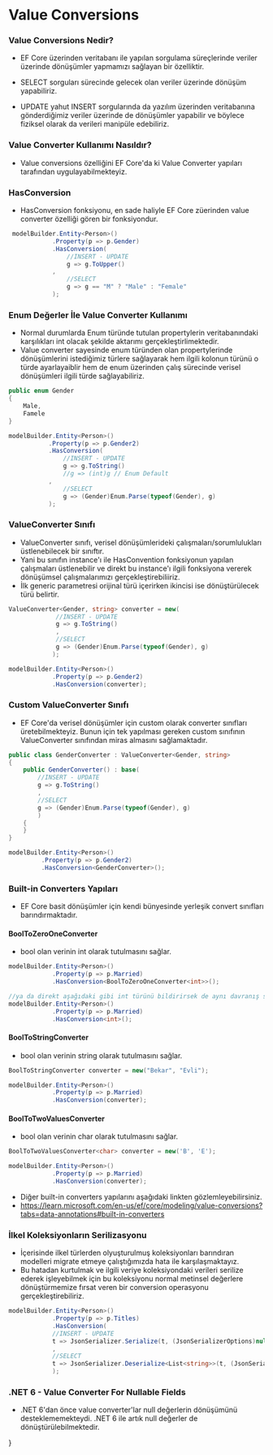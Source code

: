 ﻿# Value Conversions

### Value Conversions Nedir?
- EF Core üzerinden veritabanı ile yapılan sorgulama süreçlerinde veriler üzerinde dönüşümler yapmamızı sağlayan bir özelliktir.
- SELECT sorguları sürecinde gelecek olan veriler üzerinde dönüşüm yapabiliriz.

- UPDATE yahut INSERT sorgularında da yazılım üzerinden veritabanına gönderdiğimiz veriler üzerinde de dönüşümler yapabilir ve böylece fiziksel olarak da verileri manipüle edebiliriz.

### Value Converter Kullanımı Nasıldır?
- Value conversions özelliğini EF Core'da ki Value Converter yapıları tarafından uygulayabilmekteyiz.

### HasConversion
- HasConversion fonksiyonu, en sade haliyle EF Core züerinden value converter özelliği gören bir fonksiyondur.
```csharp
 modelBuilder.Entity<Person>()
            .Property(p => p.Gender)
            .HasConversion(
                //INSERT - UPDATE
                g => g.ToUpper()
            ,
                //SELECT
                g => g == "M" ? "Male" : "Female"
            );
```

### Enum Değerler İle Value Converter Kullanımı

- Normal durumlarda Enum türünde tutulan propertylerin veritabanındaki karşılıkları int olacak şekilde aktarımı gerçekleştirlimektedir. 
- Value converter sayesinde enum türünden olan propertylerinde dönüşümlerini istediğimiz türlere sağlayarak hem ilgili kolonun türünü o türde ayarlayaiblir hem de enum üzerinden çalış sürecinde verisel dönüşümleri ilgili türde sağlayabiliriz.
```csharp
public enum Gender
{
    Male,
    Famele
}
```
```csharp
modelBuilder.Entity<Person>()
           .Property(p => p.Gender2)
           .HasConversion(
               //INSERT - UPDATE
               g => g.ToString()
               //g => (int)g // Enum Default
           ,
               //SELECT
               g => (Gender)Enum.Parse(typeof(Gender), g)
           );
```

### ValueConverter Sınıfı
- ValueConverter sınıfı, verisel dönüşümlerideki çalışmaları/sorumlulukları üstlenebilecek bir sınıftır.
- Yani bu sınıfın instance'ı ile HasConvention fonksiyonun yapılan çalışmaları üstlenebilir ve direkt bu instance'ı ilgili fonksiyona vererek dönüşümsel çalışmalarımızı gerçekleştirebiliiriz.
- İlk generic parametresi orijinal türü içerirken ikincisi ise dönüştürülecek türü belirtir.
```csharp
ValueConverter<Gender, string> converter = new(
             //INSERT - UPDATE
             g => g.ToString()
             ,
             //SELECT
             g => (Gender)Enum.Parse(typeof(Gender), g)
            );
```
```csharp
modelBuilder.Entity<Person>()
			.Property(p => p.Gender2)
	        .HasConversion(converter);
```
### Custom ValueConverter Sınıfı
- EF Core'da verisel dönüşümler için custom olarak converter sınıfları üretebilmekteyiz. Bunun için tek yapılması gereken custom sınıfının ValueConverter sınıfından miras almasını sağlamaktadır.
```csharp
public class GenderConverter : ValueConverter<Gender, string>
{
    public GenderConverter() : base(
        //INSERT - UPDATE
        g => g.ToString()
        ,
        //SELECT
        g => (Gender)Enum.Parse(typeof(Gender), g)
        )
    {
    }
}
```
```csharp
modelBuilder.Entity<Person>()
         .Property(p => p.Gender2)
         .HasConversion<GenderConverter>();
```

### Built-in Converters Yapıları
- EF Core basit dönüşümler için kendi bünyesinde yerleşik convert sınıfları barındırmaktadır.

#### BoolToZeroOneConverter
- bool olan verinin int olarak tutulmasını sağlar.
```csharp
modelBuilder.Entity<Person>()
			.Property(p => p.Married)
			.HasConversion<BoolToZeroOneConverter<int>>();

//ya da direkt aşağıdaki gibi int türünü bildirirsek de aynı davranış söz konusu olacaktır.
modelBuilder.Entity<Person>()
			.Property(p => p.Married)
			.HasConversion<int>();
```        
#### BoolToStringConverter
- bool olan verinin string olarak tutulmasını sağlar.
```csharp
BoolToStringConverter converter = new("Bekar", "Evli");

modelBuilder.Entity<Person>()
			.Property(p => p.Married)
			.HasConversion(converter);
```   
#### BoolToTwoValuesConverter
- bool olan verinin char olarak tutulmasını sağlar.
```csharp
BoolToTwoValuesConverter<char> converter = new('B', 'E');

modelBuilder.Entity<Person>()
			.Property(p => p.Married)
			.HasConversion(converter);
```
- Diğer built-in converters yapılarını aşağıdaki linkten gözlemleyebilirsiniz.
- https://learn.microsoft.com/en-us/ef/core/modeling/value-conversions?tabs=data-annotations#built-in-converters


### İlkel Koleksiyonların Serilizasyonu
- İçerisinde ilkel türlerden olyuşturulmuş koleksiyonları barındıran modelleri migrate etmeye çalıştığımızda hata ile karşılaşmaktayız. 
- Bu hatadan kurtulmak ve ilgili veriye koleksiyondaki verileri serilize ederek işleyebilmek için bu koleksiyonu normal metinsel değerlere dönüştürmemize fırsat veren bir conversion operasyonu gerçekleştirebiliriz. 
```csharp
modelBuilder.Entity<Person>()
            .Property(p => p.Titles)
            .HasConversion(
            //INSERT - UPDATE
            t => JsonSerializer.Serialize(t, (JsonSerializerOptions)null)
            ,
            //SELECT
            t => JsonSerializer.Deserialize<List<string>>(t, (JsonSerializerOptions)null)
            );
```

### .NET 6 - Value Converter For Nullable Fields
- .NET 6'dan önce value converter'lar null değerlerin dönüşümünü desteklememekteydi. .NET 6 ile artık null değerler de dönüştürülebilmektedir.

}
